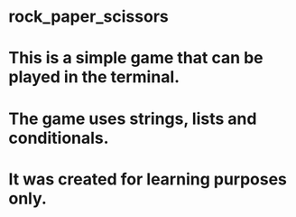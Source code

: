 # rock_paper_scissors

# This is a simple game that can be played in the terminal.
# The game uses strings, lists and conditionals.
# It was created for learning purposes only.

